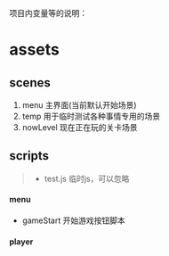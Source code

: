 项目内变量等的说明：

# assets

## scenes

1. menu 主界面(当前默认开始场景)
2. temp 用于临时测试各种事情专用的场景
3. nowLevel 现在正在玩的关卡场景

## scripts

> - test.js 临时js，可以忽略

#### menu

- gameStart 开始游戏按钮脚本

#### player